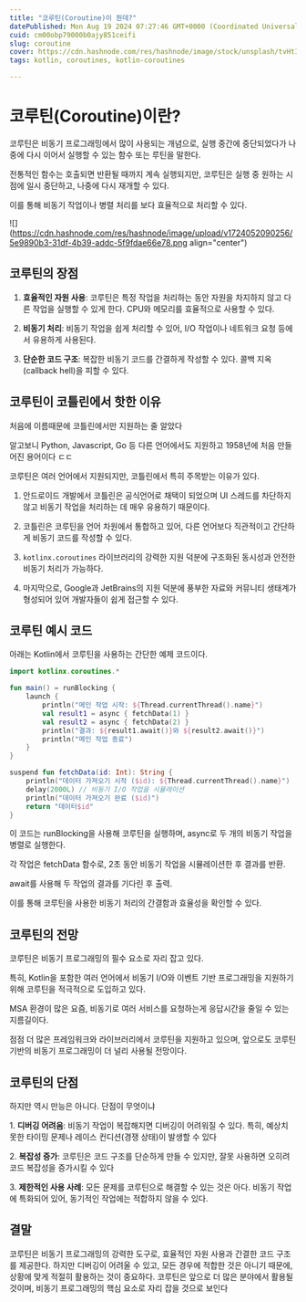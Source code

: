 ```yaml
---
title: "코루틴(Coroutine)이 뭔데?"
datePublished: Mon Aug 19 2024 07:27:46 GMT+0000 (Coordinated Universal Time)
cuid: cm00obp79000b0ajy851ceifi
slug: coroutine
cover: https://cdn.hashnode.com/res/hashnode/image/stock/unsplash/tvHtIGbbjMo/upload/9d0c5fb0aa2d4d01d9e5855eb8a3736a.jpeg
tags: kotlin, coroutines, kotlin-coroutines

---
```


# 코루틴(Coroutine)이란?

코루틴은 비동기 프로그래밍에서 많이 사용되는 개념으로, 실행 중간에 중단되었다가 나중에 다시 이어서 실행할 수 있는 함수 또는 루틴을 말한다.

전통적인 함수는 호출되면 반환될 때까지 계속 실행되지만, 코루틴은 실행 중 원하는 시점에 일시 중단하고, 나중에 다시 재개할 수 있다.

이를 통해 비동기 작업이나 병렬 처리를 보다 효율적으로 처리할 수 있다.

![](https://cdn.hashnode.com/res/hashnode/image/upload/v1724052090256/5e9890b3-31df-4b39-addc-5f9fdae66e78.png align="center")

## 코루틴의 장점

1. **효율적인 자원 사용**: 코루틴은 특정 작업을 처리하는 동안 자원을 차지하지 않고 다른 작업을 실행할 수 있게 한다. CPU와 메모리를 효율적으로 사용할 수 있다.
    
2. **비동기 처리**: 비동기 작업을 쉽게 처리할 수 있어, I/O 작업이나 네트워크 요청 등에서 유용하게 사용된다.
    
3. **단순한 코드 구조**: 복잡한 비동기 코드를 간결하게 작성할 수 있다. 콜백 지옥(callback hell)을 피할 수 있다.
    

## 코루틴이 코틀린에서 핫한 이유

처음에 이름때문에 코틀린에서만 지원하는 줄 알았다

알고보니 Python, Javascript, Go 등 다른 언어에서도 지원하고 1958년에 처음 만들어진 용어이다 ㄷㄷ

코루틴은 여러 언어에서 지원되지만, 코틀린에서 특히 주목받는 이유가 있다.

1. 안드로이드 개발에서 코틀린은 공식언어로 채택이 되었으며 UI 스레드를 차단하지 않고 비동기 작업을 처리하는 데 매우 유용하기 때문이다.
    
2. 코틀린은 코루틴을 언어 차원에서 통합하고 있어, 다른 언어보다 직관적이고 간단하게 비동기 코드를 작성할 수 있다.
    
3. `kotlinx.coroutines` 라이브러리의 강력한 지원 덕분에 구조화된 동시성과 안전한 비동기 처리가 가능하다.
    
4. 마지막으로, Google과 JetBrains의 지원 덕분에 풍부한 자료와 커뮤니티 생태계가 형성되어 있어 개발자들이 쉽게 접근할 수 있다.
    

## 코루틴 예시 코드

아래는 Kotlin에서 코루틴을 사용하는 간단한 예제 코드이다.

```kotlin
import kotlinx.coroutines.*

fun main() = runBlocking {
    launch {
        println("메인 작업 시작: ${Thread.currentThread().name}")
        val result1 = async { fetchData(1) }
        val result2 = async { fetchData(2) }
        println("결과: ${result1.await()}와 ${result2.await()}")
        println("메인 작업 종료")
    }
}

suspend fun fetchData(id: Int): String {
    println("데이터 가져오기 시작 ($id): ${Thread.currentThread().name}")
    delay(2000L) // 비동기 I/O 작업을 시뮬레이션
    println("데이터 가져오기 완료 ($id)")
    return "데이터$id"
}
```

이 코드는 runBlocking을 사용해 코루틴을 실행하며, async로 두 개의 비동기 작업을 병렬로 실행한다.

각 작업은 fetchData 함수로, 2초 동안 비동기 작업을 시뮬레이션한 후 결과를 반환.

await를 사용해 두 작업의 결과를 기다린 후 출력.

이를 통해 코루틴을 사용한 비동기 처리의 간결함과 효율성을 확인할 수 있다.

## **코루틴의 전망**

코루틴은 비동기 프로그래밍의 필수 요소로 자리 잡고 있다.

특히, Kotlin을 포함한 여러 언어에서 비동기 I/O와 이벤트 기반 프로그래밍을 지원하기 위해 코루틴을 적극적으로 도입하고 있다.

MSA 환경이 많은 요즘, 비동기로 여러 서비스를 요청하는게 응답시간을 줄일 수 있는 지름길이다.

점점 더 많은 프레임워크와 라이브러리에서 코루틴을 지원하고 있으며, 앞으로도 코루틴 기반의 비동기 프로그래밍이 더 널리 사용될 전망이다.

## **코루틴의 단점**

하지만 역시 만능은 아니다. 단점이 무엇이냐

1\. **디버깅 어려움**: 비동기 작업이 복잡해지면 디버깅이 어려워질 수 있다. 특히, 예상치 못한 타이밍 문제나 레이스 컨디션(경쟁 상태)이 발생할 수 있다

2\. **복잡성 증가**: 코루틴은 코드 구조를 단순하게 만들 수 있지만, 잘못 사용하면 오히려 코드 복잡성을 증가시킬 수 있다

3\. **제한적인 사용 사례**: 모든 문제를 코루틴으로 해결할 수 있는 것은 아다. 비동기 작업에 특화되어 있어, 동기적인 작업에는 적합하지 않을 수 있다.

## **결말**

코루틴은 비동기 프로그래밍의 강력한 도구로, 효율적인 자원 사용과 간결한 코드 구조를 제공한다. 하지만 디버깅이 어려울 수 있고, 모든 경우에 적합한 것은 아니기 때문에, 상황에 맞게 적절히 활용하는 것이 중요하다. 코루틴은 앞으로 더 많은 분야에서 활용될 것이며, 비동기 프로그래밍의 핵심 요소로 자리 잡을 것으로 보인다